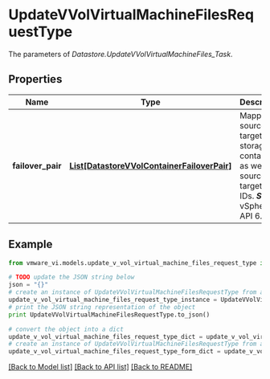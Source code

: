 # UpdateVVolVirtualMachineFilesRequestType

The parameters of *Datastore.UpdateVVolVirtualMachineFiles_Task*. 

## Properties
Name | Type | Description | Notes
------------ | ------------- | ------------- | -------------
**failover_pair** | [**List[DatastoreVVolContainerFailoverPair]**](DatastoreVVolContainerFailoverPair.md) | Mapping of source to target storage container as well as source to target VVol IDs.  ***Since:*** vSphere API 6.5  | [optional] 

## Example

```python
from vmware_vi.models.update_v_vol_virtual_machine_files_request_type import UpdateVVolVirtualMachineFilesRequestType

# TODO update the JSON string below
json = "{}"
# create an instance of UpdateVVolVirtualMachineFilesRequestType from a JSON string
update_v_vol_virtual_machine_files_request_type_instance = UpdateVVolVirtualMachineFilesRequestType.from_json(json)
# print the JSON string representation of the object
print UpdateVVolVirtualMachineFilesRequestType.to_json()

# convert the object into a dict
update_v_vol_virtual_machine_files_request_type_dict = update_v_vol_virtual_machine_files_request_type_instance.to_dict()
# create an instance of UpdateVVolVirtualMachineFilesRequestType from a dict
update_v_vol_virtual_machine_files_request_type_form_dict = update_v_vol_virtual_machine_files_request_type.from_dict(update_v_vol_virtual_machine_files_request_type_dict)
```
[[Back to Model list]](../README.md#documentation-for-models) [[Back to API list]](../README.md#documentation-for-api-endpoints) [[Back to README]](../README.md)


